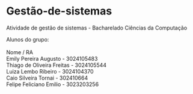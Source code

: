 # Gestão-de-sistemas

Atividade de gestão de sistemas - Bacharelado Ciências da Computação

Alunos do grupo:<br>
<br>
Nome / RA
<br>
Emily Pereira Augusto - 3024105483 <br>
Thiago de Oliveira Freitas - 3024105544 <br>
Luiza Lembo Ribeiro - 3024104370 <br>
Caio Silveira Tornai - 302410664 <br>
Felipe Feliciano Emilio - 3023203256
